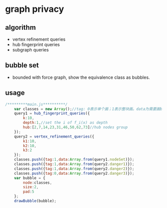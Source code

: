 #  graph privacy

## algorithm
- vertex refinement queries
- hub fingerprint queries
- subgraph queries
## bubble set

- bounded with force graph, show the equivalence class as bubbles.

## usage

```javascript
/*********main.js**********/
	var classes = new Array();//tag: 0表示单个画；1表示整块画。data为需要画bubbleSet的节点组
    query1 = hub_fingerprint_queries({
        k:10,
        depth:1,//set the i of f_i(x) as depth
        hub:[2,7,14,23,31,46,50,62,73]//hub nodes group
    });
    query2 = vertex_refinement_queries({
        k1:10,
        k2:10,
        k3:2
    });
    classes.push({tag:1,data:Array.from(query1.nodeSet)});
    classes.push({tag:1,data:Array.from(query2.danger1)});
    classes.push({tag:1,data:Array.from(query2.danger2)});
    classes.push({tag:0,data:Array.from(query2.danger3)});
    var bubble = {
        node:classes,
        size:2,
        pad:5
    };
    drawBubble(bubble);
```

